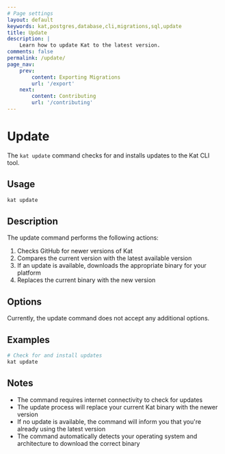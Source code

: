 ```yaml
---
# Page settings
layout: default
keywords: kat,postgres,database,cli,migrations,sql,update
title: Update
description: |
    Learn how to update Kat to the latest version.
comments: false
permalink: /update/
page_nav:
    prev:
        content: Exporting Migrations
        url: '/export'
    next:
        content: Contributing
        url: '/contributing'
---
```


# Update

The `kat update` command checks for and installs updates to the Kat CLI tool.

## Usage

```bash
kat update
```

## Description

The update command performs the following actions:

1. Checks GitHub for newer versions of Kat
2. Compares the current version with the latest available version
3. If an update is available, downloads the appropriate binary for your platform
4. Replaces the current binary with the new version

## Options

Currently, the update command does not accept any additional options.

## Examples

```bash
# Check for and install updates
kat update
```

## Notes

- The command requires internet connectivity to check for updates
- The update process will replace your current Kat binary with the newer version
- If no update is available, the command will inform you that you're already using the latest version
- The command automatically detects your operating system and architecture to download the correct binary
